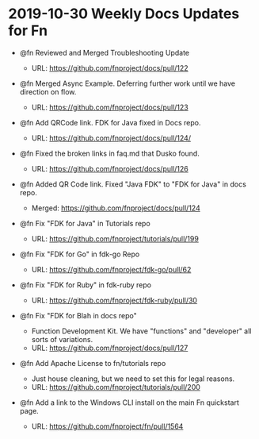 # 2019-10-30 Weekly Docs Updates for Fn

* @fn Reviewed and Merged Troubleshooting Update
    * URL: https://github.com/fnproject/docs/pull/122
* @fn Merged Async Example. Deferring further work until we have direction on flow.
    * URL: https://github.com/fnproject/docs/pull/123
* @fn Add QRCode link. FDK for Java fixed in Docs repo.
    * URL: https://github.com/fnproject/docs/pull/124/

* @fn Fixed the broken links in faq.md that Dusko found.
    * URL: https://github.com/fnproject/docs/pull/126
* @fn Added QR Code link. Fixed "Java FDK" to "FDK for Java" in docs repo.
    * Merged: https://github.com/fnproject/docs/pull/124


* @fn Fix "FDK for Java" in Tutorials repo
    * URL: https://github.com/fnproject/tutorials/pull/199
* @fn Fix "FDK for Go" in fdk-go Repo
    * URL: https://github.com/fnproject/fdk-go/pull/62
* @fn Fix "FDK for Ruby" in fdk-ruby repo
    * URL: https://github.com/fnproject/fdk-ruby/pull/30
* @fn Fix "FDK for Blah in docs repo"
    * Function Development Kit. We have "functions" and "developer" all sorts of variations.
    * URL: https://github.com/fnproject/docs/pull/127
* @fn Add Apache License to fn/tutorials repo
    * Just house cleaning, but we need to set this for legal reasons.
    * URL: https://github.com/fnproject/tutorials/pull/200
* @fn Add a link to the Windows CLI install on the main Fn quickstart page.
    * URL: https://github.com/fnproject/fn/pull/1564 
